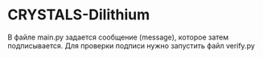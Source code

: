 # CRYSTALS-Dilithium
В файле main.py задается сообщение (message), которое затем подписывается. Для проверки подписи нужно запустить файл verify.py
